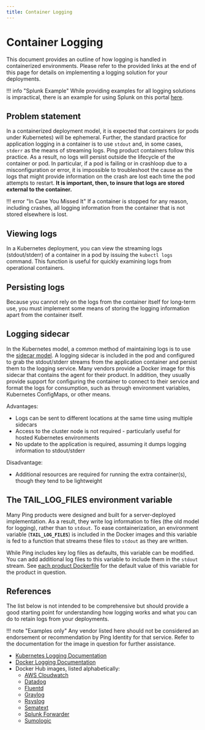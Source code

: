 ```yaml
---
title: Container Logging
---
```


# Container Logging

This document provides an outline of how logging is handled in containerized environments.  Please refer to the provided links at the end of this page for details on implementing a logging solution for your deployments.

!!! info "Splunk Example"
    While providing examples for all logging solutions is impractical, there is an example for using Splunk on this portal [here](../how-to/splunkLogging.md).

## Problem statement

In a containerized deployment model, it is expected that containers (or pods under Kubernetes) will be ephemeral.  Further, the standard practice for application logging in a container is to use `stdout` and, in some cases, `stderr` as the means of streaming logs. Ping product containers follow this practice. As a result, no logs will persist outside the lifecycle of the container or pod.  In particular, if a pod is failing or in crashloop due to a misconfiguration or error, it is impossible to troubleshoot the cause as the logs that might provide information on the crash are lost each time the pod attempts to restart. **It is important, then, to insure that logs are stored external to the container.**

!!! error "In Case You Missed It"
    If a container is stopped for any reason, including crashes, all logging information from the container that is not stored elsewhere is lost.

## Viewing logs

In a Kubernetes deployment, you can view the streaming logs (stdout/stderr) of a container in a pod by issuing the `kubectl logs` command.  This function is useful for quickly examining logs from operational containers.

## Persisting logs

Because you cannot rely on the logs from the container itself for long-term use, you must implement some means of storing the logging information apart from the container itself.

## Logging sidecar

In the Kubernetes model, a common method of maintaining logs is to use the [sidecar model](../deployment/deployK8sUtilitySidecar.md). A logging sidecar is included in the pod and configured to grab the stdout/stderr streams from the application container and persist them to the logging service. Many vendors provide a Docker image for this sidecar that contains the agent for their product. In addition, they usually provide support for configuring the container to connect to their service and format the logs for consumption, such as through environment variables, Kubernetes ConfigMaps, or other means.

Advantages:

- Logs can be sent to different locations at the same time using multiple sidecars
- Access to the cluster node is not required - particularly useful for hosted Kubernetes environments
- No update to the application is required, assuming it dumps logging information to stdout/stderr

Disadvantage:

- Additional resources are required for running the extra container(s), though they tend to be lightweight

## The TAIL_LOG_FILES environment variable

Many Ping products were designed and built for a server-deployed implementation.  As a result, they write log information to files (the old model for logging), rather than to `stdout`.  To ease containerization, an environment variable (**`TAIL_LOG_FILES`**) is included in the Docker images and this variable is fed to a function that streams these files to `stdout` as they are written.

While Ping includes key log files as defaults, this variable can be modified.  You can add additional log files to this variable to include them in the `stdout` stream.  See [each product Dockerfile](https://github.com/pingidentity/pingidentity-docker-builds) for the default value of this variable for the product in question.

## References

The list below is not intended to be comprehensive but should provide a good starting point for understanding how logging works and what you can do to retain logs from your deployments.  

!!! note "Examples only"
    Any vendor listed here should not be considered an endorsement or recommendation by Ping Identity for that service. Refer to the documentation for the image in question for further assistance.

- [Kubernetes Logging Documentation](https://kubernetes.io/docs/concepts/cluster-administration/logging/)
- [Docker Logging Documentation](https://docs.docker.com/config/containers/logging/)
- Docker Hub images, listed alphabetically:
    - [AWS Cloudwatch](https://hub.docker.com/r/amazon/cloudwatch-agent)
    - [Datadog](https://hub.docker.com/r/datadog/agent)
    - [Fluentd](https://hub.docker.com/_/fluentd)
    - [Graylog](https://hub.docker.com/u/graylog)
    - [Rsyslog](https://hub.docker.com/u/rsyslog)
    - [Sematext](https://hub.docker.com/u/sematext)
    - [Splunk Forwarder](https://hub.docker.com/r/splunk/universalforwarder/)
    - [Sumologic](https://hub.docker.com/r/sumologic/collector)
